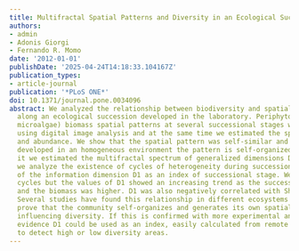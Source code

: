 ```yaml
---
title: Multifractal Spatial Patterns and Diversity in an Ecological Succession
authors:
- admin
- Adonis Giorgi
- Fernando R. Momo
date: '2012-01-01'
publishDate: '2025-04-24T14:18:33.104167Z'
publication_types:
- article-journal
publication: '*PLoS ONE*'
doi: 10.1371/journal.pone.0034096
abstract: We analyzed the relationship between biodiversity and spatial biomass heterogeneity
  along an ecological succession developed in the laboratory. Periphyton (attached
  microalgae) biomass spatial patterns at several successional stages were obtained
  using digital image analysis and at the same time we estimated the species composition
  and abundance. We show that the spatial pattern was self-similar and as the community
  developed in an homogeneous environment the pattern is self-organized. To characterize
  it we estimated the multifractal spectrum of generalized dimensions Dq. Using Dq
  we analyze the existence of cycles of heterogeneity during succession and the use
  of the information dimension D1 as an index of successional stage. We did not find
  cycles but the values of D1 showed an increasing trend as the succession developed
  and the biomass was higher. D1 was also negatively correlated with Shannon's diversity.
  Several studies have found this relationship in different ecosystems but here we
  prove that the community self-organizes and generates its own spatial heterogeneity
  influencing diversity. If this is confirmed with more experimental and theoretical
  evidence D1 could be used as an index, easily calculated from remote sensing data,
  to detect high or low diversity areas.
---
```

